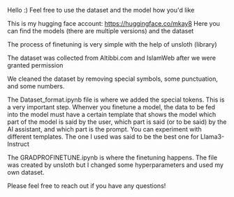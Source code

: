 Hello :)
Feel free to use the dataset and the model how you'd like

This is my hugging face account: https://huggingface.co/mkay8
Here you can find the models (there are multiple versions) and the dataset

The process of finetuning is very simple with the help of unsloth (library)

The dataset was collected from Altibbi.com and IslamWeb after we were granted permission

We cleaned the dataset by removing special symbols, some punctuation, and some numbers.

The Dataset_format.ipynb file is where we added the special tokens. This is a very important step. Whenver you finetune a model, the data to be fed into the model must have a certain template that shows the model which part of the model is said by the user, which part is said (or to be said) by the AI assistant, and which part is the prompt. You can experiment with different templates. The one I used was said to be the best one for Llama3-Instruct

The GRADPROFINETUNE.ipynb is where the finetuning happens. The file was created by unsloth but I changed some hyperparameters and used my own dataset.

Please feel free to reach out if you have any questions!
